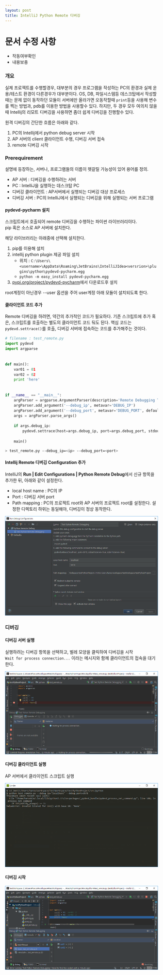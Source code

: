 ```yaml
---
layout: post
title: IntelliJ Python Remote 디버깅
---
```


# 문서 수정 사항
- 작동여부확인
- 내용보충

### 개요

실제 프로젝트를 수행할경우, 대부분의 경우 프로그램을 작성하는 PC의 환경과
실제 운용/테스트 환경이 다른경우가 대부분이다.
OS, DB, 파일시스템등 데스크탑에서 작성할때는 문제 없이 동작하던 모듈이 서버에만 올라가면
오동작할때 `print`등을 사용해 변수를 찍는 방법과, pdb를 이용한 방법을 사용할수 있다.
하지만, 두 경우 모두 여의치 않을때 Intellij의 리모트 디버깅을 사용하면 좀더 쉽게 디버깅을 진행할수 있다.

원격 디버깅의 간단한 흐름은 아래와 같다.

1. PC의 Intellij에서 python debug server 시작
1. AP 서버의 client 클라이언트 수행, 디버깅 서버 접속
1. remote 디버깅 시작

### Prerequirement

설명에 등장하는, 서버나, 프로그램들의 이름이 헷갈릴 가능성이 있어 용어를 정의.

- AP 서버 : 디버깅을 수행하려는 서버
- PC : IntelliJ을 실행하는 데스크탑 PC
- 디버깅 클라이언트 : AP서버에서 실행되는 디버깅 대상 프로세스
- 디버깅 서버 : PC의 IntelliJ에서 실행되는 디버깅을 위해 실행되는 서버 프로그램

#### pydevd-pycharm 설치

스크립트에서 호출되어 remote 디버깅을 수행하는 파이썬 라이브러리이다.  
pip 혹은 소스로 AP 서버에 설치한다.  

해당 라이브러리는 아래중에 선택해 설치한다.

1. pip를 이용해 설치 
1. intellij python plugin 제공 파일 설치 
   -  위치 : `C:\Users\<username>\AppData\Roaming\JetBrains\IntelliJIdea<versrion>\plugins\python\pydevd-pycharm.egg`
   - `python -m easy_install pydevd-pycharm.egg`
1. [pypi.org/project/pydevd-pycharm]에서 다운로드후 설치

root계정이 아닌경우 --user 옵션을 주어 user계정 아래 모듈이 설치되도록 한다.  

#### 클라이언트 코드 추가

Remote 디버깅을 하려면, 약간의 추가적인 코드가 필요하다.
기존 스크립트에 추가 혹은, 스크립트를 호출하는 별도의 클라이언트 코드 둬도 된다.
핵심 코드는 `pydevd.settrace()`를 호출, 디버깅 서버에 접속하는 코드를 추가해주는 것이다.

```python
# filename : test_remote.py
import pydevd
import argparse


def main():
    var01 = 01
    var02 = 02
    print 'here'


if __name__ == "__main__":
    argParser = argparse.ArgumentParser(description='Remote Debugging Test')
    argParser.add_argument('--debug_ip', metavar='DEBUG_IP')
    argParser.add_argument('--debug_port', metavar='DEBUG_PORT', default=5678, type=int)
    args = argParser.parse_args()

    if args.debug_ip:
        pydevd.settrace(host=args.debug_ip, port=args.debug_port, stdoutToServer=True, stderrToServer=True)

    main()
```

```bash
> test_remote.py --debug_ip=<ip> --debug_port=<port>
```

#### Intellij Remote 디버깅 Configuration 추가

IntelliJ의 **Run \| Edit Configurations \| Python Remote Debug**에서 신규 항목을 추가한 뒤, 아래와 같이 설정한다.

- local host name : PC의 IP
- Port : 디버깅 서버 port
- Path mapping : PC의 프로젝트 root와 AP 서버의 프로젝트 root를 설정한다. 설정한 디렉토리 하위는 동일해야, 디버깅이 정상 동작한다.

![debug configuration]

### 디버깅

#### 디버깅 서버 실행

실행하려는 디버깅 항목을 선택하고, 벌레 모양을 클릭하여 디버깅을 시작  
`Wait for process connection...` 이라는 메시지와 함께 클라이언트의 접속을 대기한다.

![run debugging]

#### 디버깅 클라이언트 실행

AP 서버에서 클라이언트 스크립트 실행

![run client script]

#### 디버깅 시작

![pic_debugging]

[pypi.org/project/pydevd-pycharm]: https://pypi.org/project/pydevd-pycharm/
[debug configuration]:/_img/2017-12-13-IntelliJ-Python-Remote-디버깅/001.png
[run debugging]: _img/2017-12-13-IntelliJ-Python-Remote-디버깅/002.png
[run client script]: ../_img/2017-12-13-IntelliJ-Python-Remote-디버깅/003.png
[pic_debugging]: /_img/2017-12-13-IntelliJ-Python-Remote-디버깅/004.png